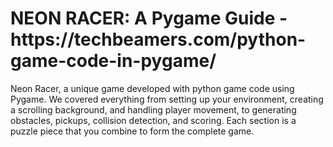 <h1> NEON RACER: A Pygame Guide - https://techbeamers.com/python-game-code-in-pygame/ </h1>
Neon Racer, a unique game developed with python game code using Pygame. We covered everything from setting up your environment, creating a scrolling background, and handling player movement, to generating obstacles, pickups, collision detection, and scoring. Each section is a puzzle piece that you combine to form the complete game.
